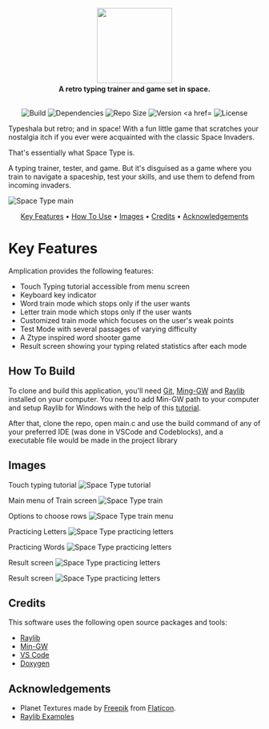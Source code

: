 <br/>
<div align="center">
<img width="150px" src="https://cdn.discordapp.com/attachments/1058292470141698058/1065269783014162552/Asset_2.png">
<a/>
<br/>
<strong>A retro typing trainer and game set in space.</strong>
<br/>
</div>  
<br/>
<p align="center">
  <img src="https://shields.io/badge/build-passing-brightgreen" alt="Build">
  <img src="https://img.shields.io/badge/dependencies-up%20to%20date-brightgreen" alt="Dependencies">
  <img src="https://img.shields.io/badge/size-6.4MB-blue" alt="Repo Size">
  <img src="https://img.shields.io/badge/version-1.0.0-orange" alt="Version
  <a href="https://www.gnu.org/licenses/gpl-3.0">
    <img src="https://img.shields.io/badge/License-GPLv3-blue.svg" alt="License">
  </a>
</p>  
                                                                                  
                                                                                
Typeshala but retro; and in space! With a fun little game that scratches your nostalgia itch if you ever were acquainted with the classic Space Invaders.

That's essentially what Space Type is. 

A typing trainer, tester, and game. But it's disguised as a game where you train to navigate a spaceship, test your skills, and use them to defend from incoming invaders.  
                                                                                
<img src="https://cdn.discordapp.com/attachments/1058292470141698058/1064952526773956700/image.png" alt="Space Type main">
                                                                              
<p align="center">
  <a href="#key-features">Key Features</a> •
  <a href="#how-to-build">How To Use</a> •
  <a href="#images">Images</a> •
  <a href="#credits">Credits</a> •
  <a href="#acknowledgements">Acknowledgements</a>
</p>


#  Key Features

Amplication provides the following features:

- Touch Typing tutorial accessible from menu screen
- Keyboard key indicator
- Word train mode which stops only if the user wants
- Letter train mode which stops only if the user wants
- Customized train mode which focuses on the user's weak points
- Test Mode with several passages of varying difficulty
- A Ztype inspired word shooter game
- Result screen showing your typing related statistics after each mode


## How To Build

To clone and build this application, you'll need [Git](https://git-scm.com), [Ming-GW](https://www.mingw-w64.org/) and [Raylib](https://www.raylib.com/) installed on your computer. You need to add Min-GW path to your computer and setup Raylib for Windows with the help of this [tutorial](https://github.com/raysan5/raylib/wiki/Working-on-Windows). 

After that, clone the repo, open main.c and use the build command of any of your preferred IDE (was done in VSCode and Codeblocks), and a executable file would be made in the project library


## Images 

Touch typing tutorial
<img src="https://cdn.discordapp.com/attachments/1058292470141698058/1063875789675835433/image.png" alt="Space Type tutorial">

Main menu of Train screen
<img src="https://cdn.discordapp.com/attachments/970871088542273537/1064985966395277452/Screenshot_128.png" alt="Space Type train">

Options to choose rows
<img src="https://cdn.discordapp.com/attachments/970871088542273537/1064985966684676117/Screenshot_129.png" alt="Space Type train menu">

Practicing Letters
<img src="https://cdn.discordapp.com/attachments/1058292470141698058/1065297614284795986/image.png" alt="Space Type practicing letters">

Practicing Words
<img src="https://cdn.discordapp.com/attachments/970871088542273537/1064985966995050696/Screenshot_130.png" alt="Space Type practicing letters">

Result screen
<img src="https://cdn.discordapp.com/attachments/1058292470141698058/1064197543468220526/Screenshot_118.png" alt="Space Type practicing letters">

Result screen
<img src="https://cdn.discordapp.com/attachments/1058292470141698058/1062714965993201724/image.png" alt="Space Type practicing letters">







## Credits

This software uses the following open source packages and tools:

- [Raylib](https://www.raylib.com/)
- [Min-GW](https://www.mingw-w64.org/)
- [VS Code](https://code.visualstudio.com/)
- [Doxygen](https://www.doxygen.nl/)


## Acknowledgements

+ Planet Textures made by [Freepik](https://www.freepik.com/) from [Flaticon](www.flaticon.com).
+ [Raylib Examples](https://www.raylib.com/examples.html)
